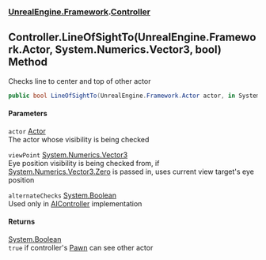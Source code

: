 ### [UnrealEngine.Framework](./UnrealEngine-Framework.md 'UnrealEngine.Framework').[Controller](./UnrealEngine-Framework-Controller.md 'UnrealEngine.Framework.Controller')
## Controller.LineOfSightTo(UnrealEngine.Framework.Actor, System.Numerics.Vector3, bool) Method
Checks line to center and top of other actor  
```csharp
public bool LineOfSightTo(UnrealEngine.Framework.Actor actor, in System.Numerics.Vector3 viewPoint, bool alternateChecks=false);
```
#### Parameters
<a name='UnrealEngine-Framework-Controller-LineOfSightTo(UnrealEngine-Framework-Actor_System-Numerics-Vector3_bool)-actor'></a>
`actor` [Actor](./UnrealEngine-Framework-Actor.md 'UnrealEngine.Framework.Actor')  
The actor whose visibility is being checked  
  
<a name='UnrealEngine-Framework-Controller-LineOfSightTo(UnrealEngine-Framework-Actor_System-Numerics-Vector3_bool)-viewPoint'></a>
`viewPoint` [System.Numerics.Vector3](https://docs.microsoft.com/en-us/dotnet/api/System.Numerics.Vector3 'System.Numerics.Vector3')  
Eye position visibility is being checked from, if [System.Numerics.Vector3.Zero](https://docs.microsoft.com/en-us/dotnet/api/System.Numerics.Vector3.Zero 'System.Numerics.Vector3.Zero') is passed in, uses current view target's eye position  
  
<a name='UnrealEngine-Framework-Controller-LineOfSightTo(UnrealEngine-Framework-Actor_System-Numerics-Vector3_bool)-alternateChecks'></a>
`alternateChecks` [System.Boolean](https://docs.microsoft.com/en-us/dotnet/api/System.Boolean 'System.Boolean')  
Used only in [AIController](./UnrealEngine-Framework-AIController.md 'UnrealEngine.Framework.AIController') implementation  
  
#### Returns
[System.Boolean](https://docs.microsoft.com/en-us/dotnet/api/System.Boolean 'System.Boolean')  
`true` if controller's [Pawn](./UnrealEngine-Framework-Pawn.md 'UnrealEngine.Framework.Pawn') can see other actor  

